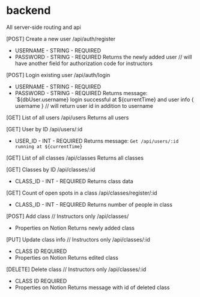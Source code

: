 # backend
All server-side routing and api

[POST] Create a new user
/api/auth/register
* USERNAME - STRING - REQUIRED
* PASSWORD - STRING - REQUIRED
Returns the newly added user
// will have another field for authorization code for instructors

[POST] Login existing user
/api/auth/login
* USERNAME - STRING - REQUIRED
* PASSWORD - STRING - REQUIRED
Returns message: `${dbUser.username} login successful at ${currentTime} and user info { username }
// will return user id in addition to username

[GET] List of all users
/api/users
Returns all users

[GET] User by ID
/api/users/:id
* USER_ID - INT - REQUIRED
Returns message: `Get /api/users/:id running at ${currentTime}`

[GET] List of all classes
/api/classes
Returns all classes

[GET] Classes by ID
/api/classes/:id
* CLASS_ID - INT - REQUIRED
Returns class data

[GET] Count of open spots in a class
/api/classes/register/:id
* CLASS_ID - INT - REQUIRED
Returns number of people in class

[POST] Add class
// Instructors only
/api/classes/
* Properties on Notion
Returns newly added class

[PUT] Update class info
// Instructors only
/api/classes/:id
* CLASS ID REQUIRED
* Properties on Notion
Returns edited class

[DELETE] Delete class
// Instructors only
/api/classes/:id
* CLASS ID REQUIRED
* Properties on Notion
Returns message with id of deleted class